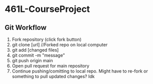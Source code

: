 # 461L-CourseProject
## Git Workflow
1. Fork repository (click fork button)
2. git clone [url]   //Forked repo on local computer
3. git add [changed files]
4. git commit -m  "message"
5. git push origin main
6. Open pull request for main repository
7. Continue pushing/comitting to local repo. Might have to re-fork or something to pull updated changes? Idk
